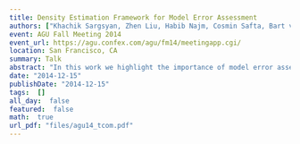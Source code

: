 ```yaml
---
title: Density Estimation Framework for Model Error Assessment 
authors: ["Khachik Sargsyan, Zhen Liu, Habib Najm, Cosmin Safta, Bart van Bloemen Waanders, Hope Michelsen, Ray Bambha"]
event: AGU Fall Meeting 2014
event_url: https://agu.confex.com/agu/fm14/meetingapp.cgi/
location: San Francisco, CA
summary: Talk
abstract: "In this work we highlight the importance of model error assessment in physical model calibration studies. Conventional calibration methods often assume the model is perfect and account for data noise only. Consequently, the estimated parameters typically have biased values that implicitly compensate for model deficiencies. Moreover, improving the amount and the quality of data may not improve the parameter estimates since the model discrepancy is not accounted for. In state-of-the-art methods model discrepancy is explicitly accounted for by enhancing the physical model with a synthetic statistical additive term, which allows appropriate parameter estimates. However, these statistical additive terms do not increase the predictive capability of the model because they are tuned for particular output observables and may even violate physical constraints.<br>We introduce a framework in which model errors are captured by allowing variability in specific model components and parameterizations for the purpose of achieving meaningful predictions that are both consistent with the data spread and appropriately disambiguate model and data errors. Here we cast model parameters as random variables, embedding the calibration problem within a density estimation framework. Further, we calibrate for the parameters of the joint input density. The likelihood function for the associated inverse problem is degenerate, therefore we use Approximate Bayesian Computation (ABC) to build prediction-constraining likelihoods and illustrate the strengths of the method on synthetic cases. We also apply the ABC-enhanced density estimation to the TransCom 3 CO2 intercomparison study (Gurney, K. R., et al., Tellus, 55B, pp. 555–579, 2003) and calibrate 15 transport models for regional carbon sources and sinks given atmospheric CO2 concentration measurements.<br>"
date: "2014-12-15"
publishDate: "2014-12-15"
tags:  []
all_day:  false
featured:  false
math:  true
url_pdf: "files/agu14_tcom.pdf"
---
```

